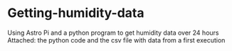 # Getting-humidity-data
Using Astro Pi and a python program to get humidity data over 24 hours
Attached: the python code and the csv file with data from a first execution
